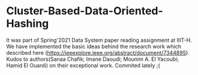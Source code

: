 # Cluster-Based-Data-Oriented-Hashing
It was part of Spring'2021 Data System paper reading assignment at IIIT-H. We have implemented the basic ideas behind the research work which described here (https://ieeexplore.ieee.org/abstract/document/7344895).
Kudos to authors(Sanaa Chafik; Imane Daoudi; Mounim A. El Yacoubi; Hamid El Ouardi) on their exceptional work. Commited lately ;(
